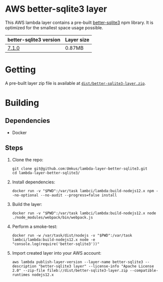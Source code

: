 # AWS better-sqlite3 layer
This AWS lambda layer contains a pre-built [better-sqlite3](https://www.npmjs.com/package/better-sqlite3) npm library.
It is optimized for the smallest space usage possible.

|better-sqlite3 version| Layer size|
|---|---|
|[7.1.0](https://github.com/JoshuaWise/better-sqlite3/releases/tag/v7.1.0)|0.87MB|

# Getting
A pre-built layer zip file is available at [`dist/better-sqlite3-layer.zip`](./dist/better-sqlite3-layer.zip).

# Building

## Dependencies
* Docker

## Steps
1. Clone the repo:
    ```shell script
    git clone git@github.com:Umkus/lambda-layer-better-sqlite3.git
    cd lambda-layer-better-sqlite3/
    ```
1. Install dependencies:
    ```shell script
    docker run -v "$PWD":/var/task lambci/lambda:build-nodejs12.x npm --no-optional --no-audit --progress=false install
    ```
1. Build the layer:
    ```shell script
    docker run -v "$PWD":/var/task lambci/lambda:build-nodejs12.x node ./node_modules/webpack/bin/webpack.js
    ```
1. Perform a smoke-test:
    ```shell script
    docker run -w /var/task/dist/nodejs -v "$PWD":/var/task lambci/lambda:build-nodejs12.x node -e "console.log(require('better-sqlite3'))"
    ```
1. Import created layer into your AWS account:
    ```shell script
    aws lambda publish-layer-version --layer-name better-sqlite3 --description "better-sqlite3 layer" --license-info "Apache License 2.0" --zip-file fileb://dist/better-sqlite3-layer.zip --compatible-runtimes nodejs12.x
    ```
